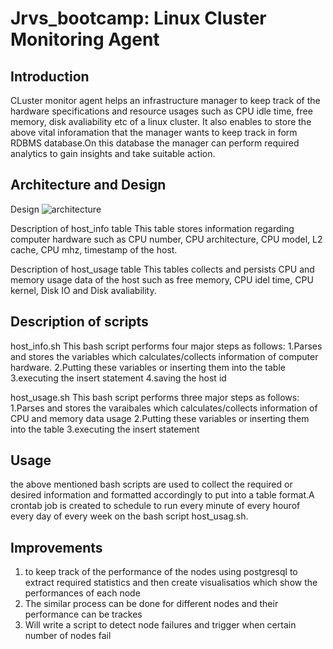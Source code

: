# Jrvs_bootcamp: Linux Cluster Monitoring Agent

## Introduction
CLuster monitor agent helps an infrastructure manager to keep track of the hardware specifications and resource usages such as CPU idle time, free memory, disk avaliability etc of a linux cluster. It also enables to store the above vital inforamation that the manager wants to keep track in form RDBMS database.On this database the manager can perform required analytics to gain insights and take suitable action.

## Architecture and Design
Design
![architecture](https://user-images.githubusercontent.com/51927373/60047129-f1f2e900-9696-11e9-80e1-08f62476b2e5.JPG)


Description of host_info table
This table stores information regarding computer hardware such as CPU number, CPU architecture, CPU model, L2 cache, CPU mhz, timestamp of the host. 

Description of host_usage table
This tables collects and persists CPU and memory usage data of the host such as free memory, CPU idel time, CPU kernel, Disk IO and Disk avaliability. 

## Description of scripts
host_info.sh
This bash script performs four major steps as follows:
1.Parses and stores the variables which calculates/collects information of computer hardware.
2.Putting these variables or inserting them into the table
3.executing the insert statement
4.saving the host id 

host_usage.sh
This bash script performs three major steps as follows:
1.Parses and stores the varaibales which calculates/collects information of CPU and memory data usage
2.Putting these variables or inserting them into the table
3.executing the insert statement

## Usage
the above mentioned bash scripts are used to collect the required or desired information and formatted accordingly to put into a table format.A crontab job is created to schedule to run every minute of every hourof every day of every week on the bash script host_usag.sh. 

## Improvements
1. to keep track of the performance of the nodes using postgresql to extract required statistics and then create visualisatios which show the performances of each node
2. The similar process can be done for different nodes and their performance can be trackes
3. Will write a script to detect node failures and trigger when certain number of nodes fail
 
